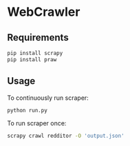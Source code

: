 # WebCrawler
## Requirements

```bash
pip install scrapy
pip install praw
```

## Usage

To continuously run scraper:
```bash
python run.py
```

To run scraper once:
```bash
scrapy crawl redditor -O 'output.json'
```